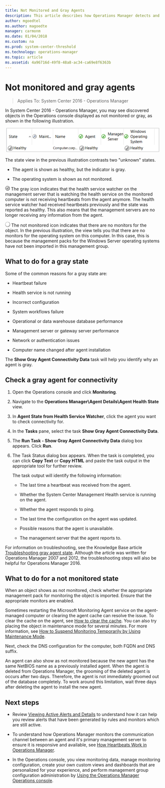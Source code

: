 ```yaml
---
title: Not Monitored and Gray Agents
description: This article describes how Operations Manager detects and reports when an agent isn't communicating and reporting monitoring data as expected.
author: mgoedtel
ms.author: magoedte
manager: carmonm
ms.date: 01/04/2018
ms.custom: na
ms.prod: system-center-threshold
ms.technology: operations-manager
ms.topic: article
ms.assetid: 4a96716d-49f8-48a8-ac34-ca69e8f6363b
---
```


# Not monitored and gray agents

>Applies To: System Center 2016 - Operations Manager

In System Center 2016 - Operations Manager, you may see discovered objects in the Operations console displayed as not monitored or gray, as shown in the following illustration.  
  
![State view showing "not monitored"](./media/manage-agents-not-healthy/om2016-operations-console-windowscomputer-healthstate.png)  
  
The state view in the previous illustration contrasts two "unknown" states.  
  
-   The agent is shown as healthy, but the indicator is gray.  
  
-   The operating system is shown as not monitored.  
  
![Grayed-out healthy icon](./media/manage-agents-not-healthy/om2016-healthygrayicon.png) The gray icon indicates that the health service watcher on the management server that is watching the health service on the monitored computer is not receiving heartbeats from the agent anymore.  The health service watcher had received heartbeats previously and the state was reported as healthy.  This also means that the management servers are no longer receiving any information from the agent.  
  
![White button indicates unknown status](./media/manage-agents-not-healthy/om2016-unknownicon.png) The not monitored icon indicates that there are no monitors for the object. In the previous illustration, the view tells you that there are no monitors for the operating system on this computer. In this case, this is because the management packs for the Windows Server operating systems have not been imported in this management group.  
  
## What to do for a gray state  
Some of the common reasons for a gray state are:  
  
-   Heartbeat failure  
  
-   Health service is not running  
  
-   Incorrect configuration  
  
-   System workflows failure  
  
-   Operational or data warehouse database performance  
  
-   Management server or gateway server performance  
  
-   Network or authentication issues  

-   Computer name changed after agent installation
  
The **Show Gray Agent Connectivity Data** task will help you identify why an agent is gray.  
  
## Check a gray agent for connectivity  
  
1.  Open the Operations console and click **Monitoring**.  
  
2.  Navigate to the **Operations Manager\Agent Details\Agent Health State** view.  
  
3.  In **Agent State from Health Service Watcher**, click the agent you want to check connectivity for.  
  
4.  In the **Tasks** pane, select the task **Show Gray Agent Connectivity Data**.  
  
5.  The **Run Task - Show Gray Agent Connectivity Data** dialog box appears. Click **Run**.  
  
6.  The Task Status dialog box appears. When the task is completed, you can click **Copy Text** or **Copy HTML** and paste the task output in the appropriate tool for further review.  
  
    The task output will identify the following information:  
  
    -   The last time a heartbeat was received from the agent.  
  
    -   Whether the System Center Management Health service is running on the agent.  
  
    -   Whether the agent responds to ping.  
  
    -   The last time the configuration on the agent was updated.  
  
    -   Possible reasons that the agent is unavailable.  
  
    -   The management server that the agent reports to.  
  
For information on troubleshooting, see the Knowledge Base article [Troubleshooting gray agent state](https://support.microsoft.com/kb/2288515). Although the article was written for Operations Manager 2007 and 2012, the troubleshooting steps will also be helpful for Operations Manager 2016.  
  
## What to do for a not monitored state  
When an object shows as not monitored, check whether the appropriate management pack for monitoring the object is imported. Ensure that the appropriate monitors are enabled.  
  
Sometimes restarting the Microsoft Monitoring Agent service on the agent-managed computer or clearing the agent cache can resolve the issue. To clear the cache on the agent, see [How to clear the cache](manage-clear-healthservice-cache.md).  You can also try placing the object in maintenance mode for several minutes. For more information, see [How to Suspend Monitoring Temporarily by Using Maintenance Mode](manage-maintenance-mode-overview.md).  
  
Next, check the DNS configuration for the computer, both FQDN and DNS suffix.  
  
An agent can also show as not monitored because the new agent has the same NetBIOS name as a previously installed agent. When the agent is deleted from Operations Manager, the grooming of the deleted agent is occurs after two days. Therefore, the agent is not immediately groomed out of the database completely. To work around this limitation, wait three days after deleting the agent to install the new agent.  
  
## Next steps

-  Review [Viewing Active Alerts and Details](manage-alert-view-alerts-details.md) to understand how it can help you review alerts that have been generated by rules and monitors which are still active.  

-  To understand how Operations Manager monitors the communication channel between an agent and it's primary management server to ensure it is responsive and available, see [How Heartbeats Work in Operations Manager](manage-agent-heartbeat-overview.md). 

- In the Operations console, you view monitoring data, manage monitoring configuration, create your own custom views and dashboards that are personalized for your experience, and perform management group configuration administration by [Using the Operations Manager Operations console](manage-consoles-overview.md). 
  
